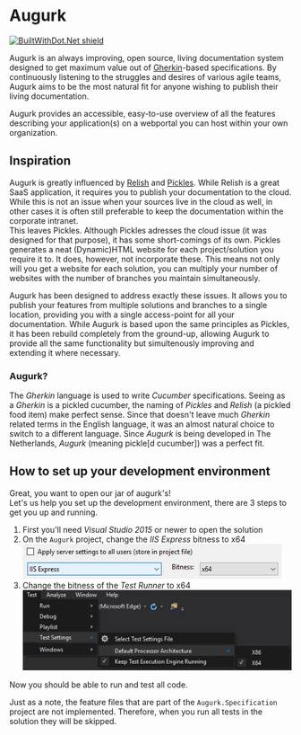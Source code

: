 Augurk
======
[![BuiltWithDot.Net shield](https://builtwithdot.net/project/389/augurk-gherkin-documentation-csharp/badge)](https://builtwithdot.net/project/389/augurk-gherkin-documentation-csharp)

Augurk is an always improving, open source, living documentation system designed to get maximum value out of [Gherkin](https://github.com/cucumber/cucumber/wiki/Gherkin)-based specifications. By continuously listening to the struggles and desires of various agile teams, Augurk aims to be the most natural fit for anyone wishing to publish their living documentation.

Augurk provides an accessible, easy-to-use overview of all the features describing your application(s) on a webportal you can host within your own organization.

## Inspiration ##
Augurk is greatly influenced by [Relish](https://www.relishapp.com/)
and [Pickles](http://www.picklesdoc.com/). While Relish is a great SaaS application,
it requires you to publish your documentation to the cloud. While this is not an issue when your sources live in the cloud as well,
in other cases it is often still preferable to keep the documentation within the corporate intranet.  
This leaves Pickles. Although Pickles adresses the cloud issue (it was designed for that purpose), it has
some short-comings of its own. Pickles generates a neat (Dynamic)HTML website for each project/solution you
require it to. It does, however, not incorporate these. This means not only will you get a website for each solution,
you can multiply your number of websites with the number of branches you maintain simultaneously.

Augurk has been designed to address exactly these issues. It allows you to publish your
features from multiple solutions and branches to a single location, providing you with a single access-point
for all your documentation. While Augurk is based upon the same principles as Pickles, it has 
been rebuild completely from the ground-up, allowing Augurk to provide all the same functionality but simultenously
improving and extending it where necessary.

### Augurk? ###
The *Gherkin* language is used to write *Cucumber* specifications. 
Seeing as a *Gherkin* is a pickled cucumber, the naming of *Pickles*
and *Relish* (a pickled food item) make perfect sense. Since that doesn't leave much
*Gherkin* related terms in the English language, it was an almost natural choice to switch
to a different language. Since *Augurk* is being developed in The Netherlands, 
*Augurk* (meaning pickle[d cucumber]) was a perfect fit.

## How to set up your development environment ##
Great, you want to open our jar of augurk's!  
Let's us help you set up the development environment, there are 3 steps to get you up and running.
1. First you'll need *Visual Studio 2015* or newer to open the solution
1. On the `Augurk` project, change the *IIS Express* bitness to x64  
![Screenshot showing Augurk project settings screen to set the IIS bitness setting to x64](img/screenshot-setting-iis-bitness.png)
1. Change the bitness of the *Test Runner* to x64  
![Screenshot showing the Visual Studio menu option to set the test runner bitness setting to x64](img/screenshot-setting-testrunner-bitness.png)

Now you should be able to run and test all code.

Just as a note, the feature files that are part of the `Augurk.Specification` project are not implemented. Therefore, when you run all tests in the solution they will be skipped.